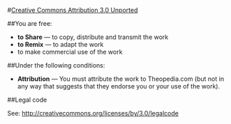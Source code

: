 #[Creative Commons Attribution 3.0 Unported](http://creativecommons.org/licenses/by/3.0/)

##You are free:

- **to Share** — to copy, distribute and transmit the work
- **to Remix** — to adapt the work
- to make commercial use of the work

##Under the following conditions:

- **Attribution** — You must attribute the work to Theopedia.com (but not in any way that suggests that they endorse you or your use of the work).

##Legal code

See: http://creativecommons.org/licenses/by/3.0/legalcode